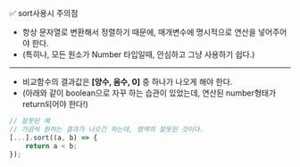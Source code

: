 ✅ sort사용시 주의점
* 항상 문자열로 변환해서 정렬하기 때문에, 매개변수에 명시적으로 연산을 넣어주어야 한다.
* (특히나, 모든 원소가 Number 타입일때, 안심하고 그냥 사용하기 쉽다.)
<hr>

* 비교함수의 결과값은 <b>[양수, 음수, 0]</b> 중 하나가 나오게 해야 한다.
* (아래와 같이 boolean으로 자꾸 하는 습관이 있었는데, 연산된 number형태가 return되어야 한다!)
```javascript
// 잘못된 예
// 가끔씩 원하는 결과가 나오긴 하는데, 명백히 잘못된 것이다.
[...].sort((a, b) => {
    return a < b;
});
```
